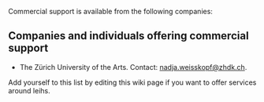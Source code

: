 
Commercial support is available from the following companies:

## Companies and individuals offering commercial support

* The Zürich University of the Arts. Contact: nadja.weisskopf@zhdk.ch.


Add yourself to this list by editing this wiki page if you want to offer services around leihs.
